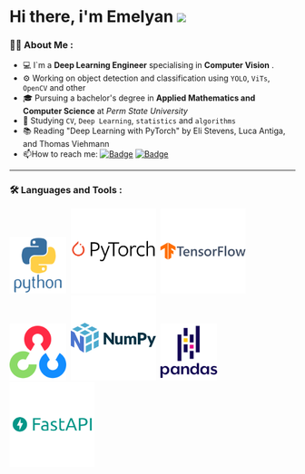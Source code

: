  <h1>
Hi there, i'm Emelyan
  <img src="https://media.giphy.com/media/hvRJCLFzcasrR4ia7z/giphy.gif" width="30px"></img>
</h1>

### :man_technologist: About Me :
- 💻 I`m a **Deep Learning Engineer** specialising in **Computer Vision** .
- ⚙️ Working on object detection and classification using `YOLO`, `ViTs`, `OpenCV` and other
- 🎓 Pursuing a bachelor's degree in **Applied Mathematics and Computer Science** at *Perm State University*
- 🌱 Studying `CV`, `Deep Learning`, `statistics` and `algorithms`
- 📚 Reading "Deep Learning with PyTorch" by Eli Stevens, Luca Antiga, and Thomas Viehmann
- :mailbox:How to reach me: [![Badge](https://img.shields.io/badge/Telegram-blue)]((https://t.me/pomelk1n)) [![Badge](https://img.shields.io/badge/Mail-red)](mailto:emelya.kara@yandex.ru)

---

### :hammer_and_wrench: Languages and Tools :
<div>
 <img src="https://github.com/devicons/devicon/blob/master/icons/python/python-original-wordmark.svg" title="Python" width="100" height="100"/>&nbsp;
 <img src="https://github.com/devicons/devicon/blob/master/icons/pytorch/pytorch-original-wordmark.svg" title="Pytorch" width="150" height="150"/>&nbsp;
 <img src="https://github.com/devicons/devicon/blob/master/icons/tensorflow/tensorflow-original-wordmark.svg" title="TensorFlow" width="150" height="150"/>&nbsp;
 <img src="https://github.com/devicons/devicon/blob/master/icons/opencv/opencv-original.svg" title="OpenCV" width="100" height="100"/>&nbsp;
 <img src="https://github.com/devicons/devicon/blob/master/icons/numpy/numpy-original-wordmark.svg" title="NumPy" width="150" height="150"/>&nbsp;
 <img src="https://github.com/devicons/devicon/blob/master/icons/pandas/pandas-original-wordmark.svg" title="Pandas" width="100" height="100"/>&nbsp;
 <img src="https://github.com/devicons/devicon/blob/master/icons/fastapi/fastapi-original-wordmark.svg" title="FastAPI" width="150" height="150"/>&nbsp;
</div>
<!--
**Pomelkin/Pomelkin** is a ✨ _special_ ✨ repository because its `README.md` (this file) appears on your GitHub profile.

